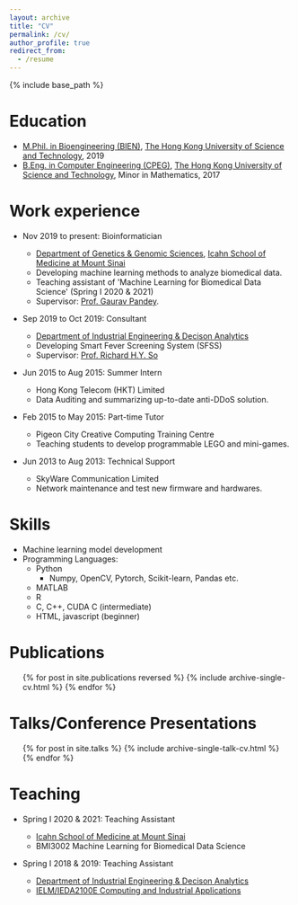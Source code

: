 ```yaml
---
layout: archive
title: "CV"
permalink: /cv/
author_profile: true
redirect_from:
  - /resume
---
```


{% include base_path %}

Education
======
* [M.Phil. in Bioengineering (BIEN)](https://bien.ust.hk/), [The Hong Kong University of Science and Technology](https://www.ust.hk/), 2019
* [B.Eng. in Computer Engineering (CPEG)](http://cpeg.ust.hk/cgi-bin/eng/index.php), [The Hong Kong University of Science and Technology](https://www.ust.hk/), Minor in Mathematics, 2017

Work experience
======
* Nov 2019 to present: Bioinformatician
  * [Department of Genetics & Genomic Sciences](https://icahn.mssm.edu/research/genomics),
[Icahn School of Medicine at Mount Sinai](https://icahn.mssm.edu/)
  * Developing machine learning methods to analyze biomedical data.
  * Teaching assistant of 'Machine Learning for Biomedical Data Science' (Spring I 2020 & 2021)
  * Supervisor: [Prof. Gaurav Pandey](https://labs.icahn.mssm.edu/pandeylab/).

* Sep 2019 to Oct 2019: Consultant
  * [Department of Industrial Engineering & Decison Analytics](https://ieda.ust.hk/)
  * Developing Smart Fever Screening System (SFSS)
  * Supervisor: [Prof. Richard H.Y. So](https://www.ieda.ust.hk/dfaculty/so/)

* Jun 2015 to Aug 2015: Summer Intern
  * Hong Kong Telecom (HKT) Limited
  * Data Auditing and summarizing up-to-date anti-DDoS solution.

* Feb 2015 to May 2015: Part-time Tutor
  * Pigeon City Creative Computing Training Centre
  * Teaching students to develop programmable LEGO and mini-games.

* Jun 2013 to Aug 2013: Technical Support
  * SkyWare Communication Limited
  * Network maintenance and test new firmware and hardwares.
  
Skills
======
* Machine learning model development
* Programming Languages:
  * Python
    * Numpy, OpenCV, Pytorch, Scikit-learn, Pandas etc.
  * MATLAB
  * R
  * C, C++, CUDA C (intermediate)
  * HTML, javascript (beginner) 

Publications
======
  <ul>{% for post in site.publications reversed %}
    {% include archive-single-cv.html %}
  {% endfor %}</ul>
  
Talks/Conference Presentations
======
  <ul>{% for post in site.talks %}
    {% include archive-single-talk-cv.html %}
  {% endfor %}</ul>
  
Teaching
======
<!--   <ul>{% for post in site.teaching %}
    {% include archive-single-cv.html %}
  {% endfor %}</ul> -->
* Spring I 2020 & 2021: Teaching Assistant
  * [Icahn School of Medicine at Mount Sinai](https://icahn.mssm.edu/)
  * BMI3002 Machine Learning for Biomedical Data Science

* Spring I 2018 & 2019: Teaching Assistant
  * [Department of Industrial Engineering & Decison Analytics](https://ieda.ust.hk/)
  * [IELM/IEDA2100E Computing and Industrial Applications](https://www.ieda.ust.hk/dfaculty/so/so_ie2100E.html)
  

